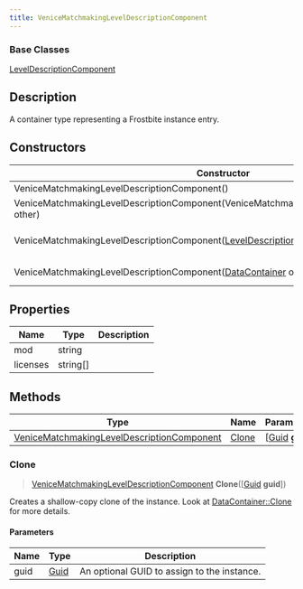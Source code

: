```yaml
---
title: VeniceMatchmakingLevelDescriptionComponent
---
```

### Base Classes

[LevelDescriptionComponent](/vext/ref/fb/leveldescriptioncomponent/)

## Description

A container type representing a Frostbite instance entry.

## Constructors

| Constructor                                                                                              | Description                                                                                                                                                                    |
| -------------------------------------------------------------------------------------------------------- | ------------------------------------------------------------------------------------------------------------------------------------------------------------------------------ |
| VeniceMatchmakingLevelDescriptionComponent()                                                             | Create a new instance of this container type.                                                                                                                                  |
| VeniceMatchmakingLevelDescriptionComponent(VeniceMatchmakingLevelDescriptionComponent other)             | Create a reference copy of an instance of the same type.                                                                                                                       |
| VeniceMatchmakingLevelDescriptionComponent([LevelDescriptionComponent](/vext/ref/fb/leveldescriptioncomponent/) other) | Upcast an instance of type [LevelDescriptionComponent](/vext/ref/fb/leveldescriptioncomponent/) to [VeniceMatchmakingLevelDescriptionComponent](/vext/ref/fb/venicematchmakingleveldescriptioncomponent/). |
| VeniceMatchmakingLevelDescriptionComponent([DataContainer](/vext/ref/shared/class/datacontainer) other)    | Upcast an instance of type [DataContainer](/vext/ref/shared/class/datacontainer) to [VeniceMatchmakingLevelDescriptionComponent](/vext/ref/fb/venicematchmakingleveldescriptioncomponent/).    |

## Properties

| Name     | Type       | Description |
| -------- | ---------- | ----------- |
| mod      | string     |             |
| licenses | string\[\] |             |

## Methods

| Type                                                                                     | Name            | Parameters                                     |
| ---------------------------------------------------------------------------------------- | --------------- | ---------------------------------------------- |
| [VeniceMatchmakingLevelDescriptionComponent](/vext/ref/fb/venicematchmakingleveldescriptioncomponent/) | [Clone](#clone) | \[[Guid](/vext/ref/shared/class/guid) **guid**\] |

### Clone

> [VeniceMatchmakingLevelDescriptionComponent](/vext/ref/fb/venicematchmakingleveldescriptioncomponent/) **Clone**(\[[Guid](/vext/ref/shared/class/guid) **guid**\])

Creates a shallow-copy clone of the instance. Look at [DataContainer::Clone](/vext/ref/shared/class/datacontainer#clone) for more details.

#### Parameters

| Name | Type         | Description                                 |
| ---- | ------------ | ------------------------------------------- |
| guid | [Guid](/vext/ref/shared/class/guid/) | An optional GUID to assign to the instance. |
